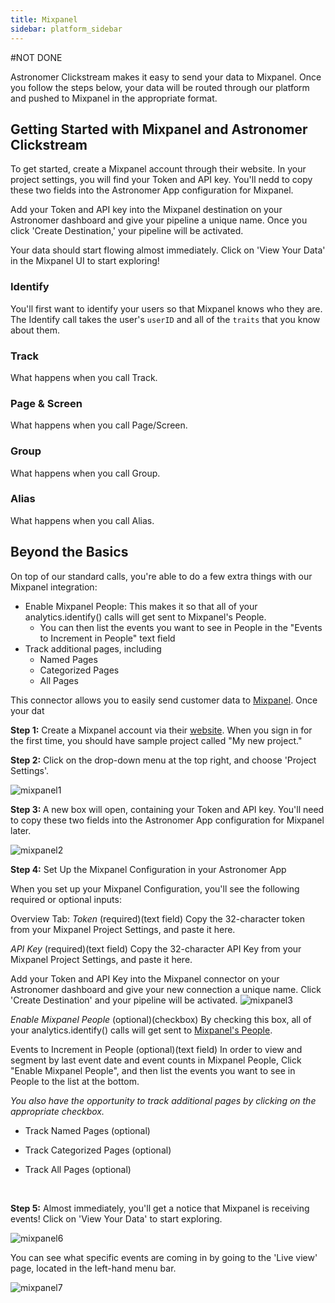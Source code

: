 ```yaml
---
title: Mixpanel
sidebar: platform_sidebar
---
```

#NOT DONE

Astronomer Clickstream makes it easy to send your data to Mixpanel. Once you follow the steps below, your data will be routed through our platform and pushed to Mixpanel in the appropriate format. 

## Getting Started with Mixpanel and Astronomer Clickstream
To get started, create a Mixpanel account through their website. In your project settings, you will find your Token and API key. You'll nedd to copy these two fields into the Astronomer App configuration for Mixpanel.

Add your Token and API key into the Mixpanel destination on your Astronomer dashboard and give your pipeline a unique name. Once you click 'Create Destination,' your pipeline will be activated.

Your data should start flowing almost immediately. Click on 'View Your Data' in the Mixpanel UI to start exploring!

### Identify
You'll first want to identify your users so that Mixpanel knows who they are. The Identify call takes the user's `userID` and all of the `traits` that you know about them.

### Track
What happens when you call Track.

### Page & Screen
What happens when you call Page/Screen.

### Group
What happens when you call Group.

### Alias
What happens when you call Alias.


## Beyond the Basics

On top of our standard calls, you're able to do a few extra things with our Mixpanel integration:
* Enable Mixpanel People: This makes it so that all of your analytics.identify() calls will get sent to Mixpanel's People.
    * You can then list the events you want to see in People in the "Events to Increment in People" text field
* Track additional pages, including
    * Named Pages
    * Categorized Pages
    * All Pages




This connector allows you to easily send customer data to [Mixpanel](https://mixpanel.com/). Once your dat

**Step 1:** Create a Mixpanel account via their [website](http://www.mixpanel.com).  When you sign in for the first time, you should have sample project called "My new project."  

**Step 2:** Click on the drop-down menu at the top right, and choose 'Project Settings'.

![mixpanel1](/1.0/assets/img/guides/streaming/clickstream/mixpanel/mixpanel1.png)

<b>Step 3: </b> A new box will open, containing your Token and API key.  You'll need to copy these two fields into the Astronomer App configuration for Mixpanel later.

![mixpanel2](/1.0/assets/img/guides/streaming/clickstream/mixpanel/mixpanel2.png)

**Step 4:** Set Up the Mixpanel Configuration in your Astronomer App

When you set up your Mixpanel Configuration, you'll see the following required or optional inputs:

Overview Tab:
*Token* (required)(text field)
Copy the 32-character token from your Mixpanel Project Settings, and paste it here.

*API Key* (required)(text field)
Copy the 32-character API Key from your Mixpanel Project Settings, and paste it here.

Add your Token and API Key into the Mixpanel connector on your Astronomer dashboard and give your new connection a unique name. Click 'Create Destination' and your pipeline will be activated.
![mixpanel3](/1.0/assets/img/guides/streaming/clickstream/mixpanel/mixpanel3.gif)

*Enable Mixpanel People* (optional)(checkbox)
By checking this box, all of your analytics.identify() calls will get sent to [Mixpanel's People](https://mixpanel.com/people/).

Events to Increment in People (optional)(text field)
In order to view and segment by last event date and event counts in Mixpanel People, Click "Enable Mixpanel People", and then list the events you want to see in People to the list at the bottom.

*You also have the opportunity to track additional pages by clicking on the appropriate checkbox.*

* Track Named Pages (optional) 

* Track Categorized Pages (optional)

* Track All Pages (optional)


<br>

**Step 5:** Almost immediately, you'll get a notice that Mixpanel is receiving events! Click on 'View Your Data' to start exploring.

![mixpanel6](/1.0/assets/img/guides/streaming/clickstream/mixpanel/mixpanel6.png)

You can see what specific events are coming in by going to the 'Live view' page, located in the left-hand menu bar.

![mixpanel7](/1.0/assets/img/guides/streaming/clickstream/mixpanel/mixpanel7.png)

